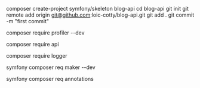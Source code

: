 composer create-project symfony/skeleton blog-api
cd blog-api
git init
git remote add origin git@github.com:loic-cotty/blog-api.git
git add .
git commit -m "first commit"

composer require profiler --dev

composer require api

composer require logger

symfony composer req maker --dev

symfony composer req annotations

